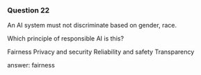 ### Question 22

An AI system must not discriminate based on gender, race.

Which principle of responsible AI is this?

Fairness
Privacy and security
Reliability and safety
Transparency

answer: fairness

